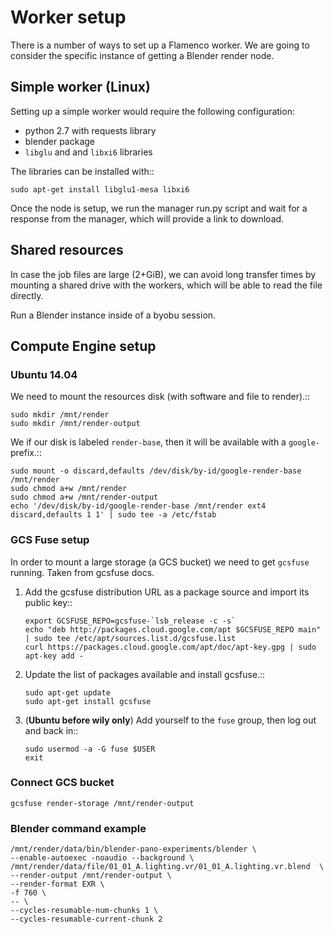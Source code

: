 # Worker setup

There is a number of ways to set up a Flamenco worker. We are going to consider
the specific instance of getting a Blender render node.

## Simple worker (Linux)

Setting up a simple worker would require the following configuration:

* python 2.7 with requests library
* blender package
* `libglu` and and `libxi6` libraries

The libraries can be installed with::

    sudo apt-get install libglu1-mesa libxi6

Once the node is setup, we run the manager run.py script and wait for a response
from the manager, which will provide a link to download.

## Shared resources

In case the job files are large (2+GiB), we can avoid long transfer times by
mounting a shared drive with the workers, which will be able to read the file
directly.


Run a Blender instance inside of a byobu session.

## Compute Engine setup

### Ubuntu 14.04

We need to mount the resources disk (with software and file to render).::

    sudo mkdir /mnt/render
    sudo mkdir /mnt/render-output

We if our disk is labeled `render-base`, then it will be available with a
`google-` prefix.::

    sudo mount -o discard,defaults /dev/disk/by-id/google-render-base /mnt/render
    sudo chmod a+w /mnt/render
    sudo chmod a+w /mnt/render-output
    echo '/dev/disk/by-id/google-render-base /mnt/render ext4 discard,defaults 1 1' | sudo tee -a /etc/fstab

### GCS Fuse setup

In order to mount a large storage (a GCS bucket) we need to get `gcsfuse` running.
Taken from gcsfuse docs.


1.  Add the gcsfuse distribution URL as a package source and import its public
    key::

        export GCSFUSE_REPO=gcsfuse-`lsb_release -c -s`
        echo "deb http://packages.cloud.google.com/apt $GCSFUSE_REPO main" | sudo tee /etc/apt/sources.list.d/gcsfuse.list
        curl https://packages.cloud.google.com/apt/doc/apt-key.gpg | sudo apt-key add -

2.  Update the list of packages available and install gcsfuse.::

        sudo apt-get update
        sudo apt-get install gcsfuse

3.  (**Ubuntu before wily only**) Add yourself to the `fuse` group, then log
    out and back in::

        sudo usermod -a -G fuse $USER
        exit


### Connect GCS bucket


    gcsfuse render-storage /mnt/render-output


### Blender command example


    /mnt/render/data/bin/blender-pano-experiments/blender \
    --enable-autoexec -noaudio --background \
    /mnt/render/data/file/01_01_A.lighting.vr/01_01_A.lighting.vr.blend  \
    --render-output /mnt/render-output \
    --render-format EXR \
    -f 760 \
    -- \
    --cycles-resumable-num-chunks 1 \
    --cycles-resumable-current-chunk 2